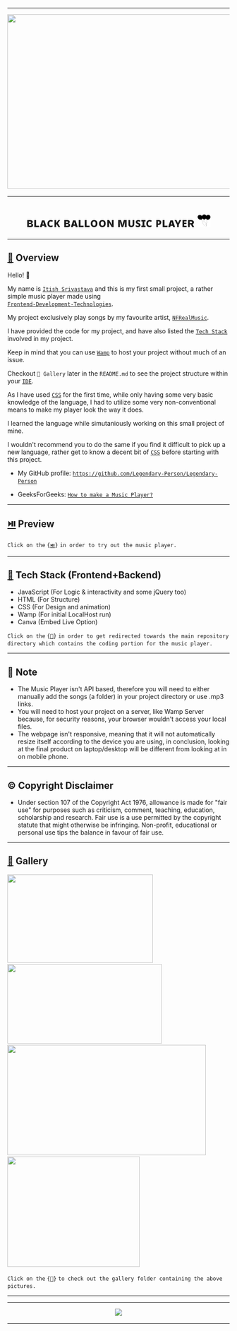 ----
<div align="center">
<img width="1000px" height="395px" src="https://github.com/Legendary-Person/Music-Player/blob/main/readme%20resource/preview.gif"/>
</div>

<!--The title for my project.--> 

----
<p>
  <h1 align="center">
    <b>
  ʙʟᴀᴄᴋ ʙᴀʟʟᴏᴏɴ ᴍᴜꜱɪᴄ ᴘʟᴀʏᴇʀ <img width="30px" height="30px" src="https://github.com/Legendary-Person/Music-Player/blob/main/readme%20resource/black.svg"/>
    </b>
  </h1>
</p>

----
<h2 align="left">
     <b>
         <a href="https://github.com/Legendary-Person/Music-Player">
             🔰</a> Overview
     </b>
</h2>

Hello! 👋

My name is <a href="https://github.com/Legendary-Person">```Itish Srivastava```</a> and this is my first small project, a rather simple music player made using </br>
<a href="https://www.freecodecamp.org/news/what-is-front-end-development/">```Frontend-Development-Technologies```</a>. 

My project exclusively play songs by my favourite artist, <a href="https://en.wikipedia.org/wiki/NF_(rapper)">```NFRealMusic```</a>.

I have provided the code for my project, and have also listed the <a href="https://blog.hubstaff.com/technology-stack/">```Tech Stack```</a> involved in my project.

Keep in mind that you can use <a href="https://www.hostinger.com/tutorials/what-is-wamp">```Wamp```</a> to host your project without much of an issue. 

Checkout ```📸 Gallery``` later in the ```README.md``` to see the project structure within your <a href="https://www.educba.com/what-is-ide/">```IDE```</a>.

As I have used <a href="https://www.w3schools.com/Css/">```CSS```</a> for the first time, while only having some very basic knowledge of the language, I had to utilize some very non-conventional means to make my player look the way it does.

I learned the language while simutaniously working on this small project of mine.

I wouldn't recommend you to do the same if you find it difficult to pick up a new language, rather get to know a decent bit of <a href="https://www.w3schools.com/Css/">```CSS```</a> before starting with this project.

- My GitHub profile: <a href="https://github.com/Legendary-Person/Legendary-Person">```https://github.com/Legendary-Person/Legendary-Person```</a>

- GeeksForGeeks: <a href="https://www.geeksforgeeks.org/create-a-music-player-using-javascript/">```How to make a Music Player?```</a>

----
<h2 align="left">
    <b>
        <a href="https://legendary-person.github.io/Music-Player/music-player.in/HalcyonDaysTemplate/">
            ⏯️</a> Preview
    </b>
</h2>

```Click on the``` ```{```<a href="https://legendary-person.github.io/Music-Player/music-player.in/HalcyonDaysTemplate/">```⏯️```</a>```}``` ```in order to try out the music player.```

----
<h2 align="left">
    <b>
        <a href="https://github.com/Legendary-Person/Music-Player/tree/main/music-player.in">
            🏹</a> Tech Stack (Frontend+Backend)
    </b>
</h2>

- JavaScript (For Logic & interactivity and some jQuery too)
- HTML (For Structure)
- CSS (For Design and animation)
- Wamp (For initial LocalHost run)
- Canva (Embed Live Option)

```Click on the``` ```{```<a href="https://github.com/Legendary-Person/Music-Player/tree/main/music-player.in">```🏹```</a>```}``` ```in order to get redirected towards the main repository directory which contains the coding portion for the music player.```
               
----            
<!--Welcome Monologue-->
     
<h2 align="left">
    <b>
            📣 Note
    </b> 
</h2>

- The Music Player isn't API based, therefore you will need to either manually add the songs (a folder) in your project directory or use .mp3 links.
- You will need to host your project on a server, like Wamp Server because, for security reasons, your browser wouldn't access your local files.
- The webpage isn't responsive, meaning that it will not automatically resize itself according to the device you are using, in conclusion, looking at the final product on laptop/desktop will be different from looking at in on mobile phone.

----
<h2 align="left">
  <b>
    ©️ Copyright Disclaimer
  </b>
</h2>

- Under section 107 of the Copyright Act 1976, allowance is made for "fair use" for purposes such as criticism, comment, teaching, education, scholarship and research. Fair use is a use permitted by the copyright statute that might otherwise be infringing. Non-profit, educational or personal use tips the balance in favour of fair use.   

----
<h2 align="left">
    <b>
        <a href="https://github.com/Legendary-Person/Music-Player/tree/main/Gallery">
            📸</a> Gallery
    </b>
</h2>

<p align="left">
  <img width="330px" height="200px" src="https://github.com/Legendary-Person/Music-Player/blob/main/Gallery/main%20menu.png"/>
  <img width="350px" height="180px" src="https://github.com/Legendary-Person/Music-Player/blob/main/Gallery/menu.png"/>
  <img width="450px" height="250px" src="https://github.com/Legendary-Person/Music-Player/blob/main/Gallery/menu%20player.png"/>
  <img width="300px" height="250px" src="https://github.com/Legendary-Person/Music-Player/blob/main/Gallery/file%20outlook.png"/>
</p>

```Click on the``` ```{```<a href="https://github.com/Legendary-Person/Music-Player/tree/main/Gallery">```📸```</a>```}``` ```to check out the gallery folder containing the above pictures.```

----
----
<div align="center">
    <img src="https://github.com/Legendary-Person/My-Little-Projects/blob/main/gifs/Black%20Balloon%20Player.gif"/>
</div>
                                                                                                                             
----
